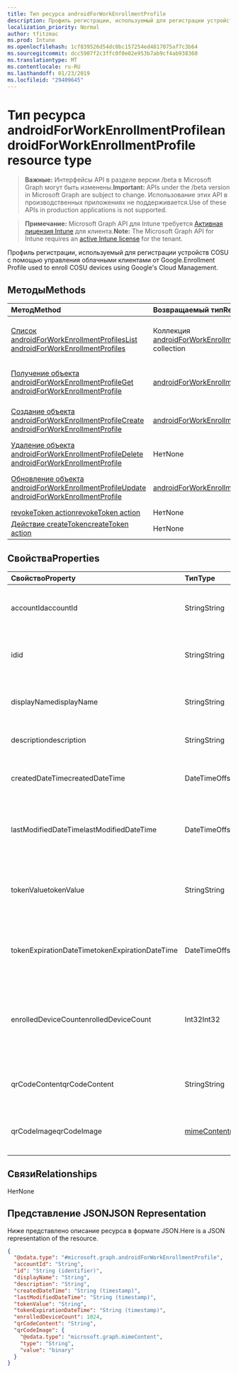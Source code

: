 ```yaml
---
title: Тип ресурса androidForWorkEnrollmentProfile
description: Профиль регистрации, используемый для регистрации устройств COSU с помощью управления облачными клиентами от Google.
localization_priority: Normal
author: tfitzmac
ms.prod: Intune
ms.openlocfilehash: 1cf839526d54dc0bc157254ed4817075af7c3b64
ms.sourcegitcommit: dcc5907f2c3ffc0f0e82e953b7ab9cf4ab938360
ms.translationtype: MT
ms.contentlocale: ru-RU
ms.lasthandoff: 01/23/2019
ms.locfileid: "29409645"
---
```

# <a name="androidforworkenrollmentprofile-resource-type"></a><span data-ttu-id="9861d-103">Тип ресурса androidForWorkEnrollmentProfile</span><span class="sxs-lookup"><span data-stu-id="9861d-103">androidForWorkEnrollmentProfile resource type</span></span>

> <span data-ttu-id="9861d-104">**Важные:** Интерфейсы API в разделе версии /beta в Microsoft Graph могут быть изменены.</span><span class="sxs-lookup"><span data-stu-id="9861d-104">**Important:** APIs under the /beta version in Microsoft Graph are subject to change.</span></span> <span data-ttu-id="9861d-105">Использование этих API в производственных приложениях не поддерживается.</span><span class="sxs-lookup"><span data-stu-id="9861d-105">Use of these APIs in production applications is not supported.</span></span>

> <span data-ttu-id="9861d-106">**Примечание:** Microsoft Graph API для Intune требуется [Активная лицензия Intune](https://go.microsoft.com/fwlink/?linkid=839381) для клиента.</span><span class="sxs-lookup"><span data-stu-id="9861d-106">**Note:** The Microsoft Graph API for Intune requires an [active Intune license](https://go.microsoft.com/fwlink/?linkid=839381) for the tenant.</span></span>

<span data-ttu-id="9861d-107">Профиль регистрации, используемый для регистрации устройств COSU с помощью управления облачными клиентами от Google.</span><span class="sxs-lookup"><span data-stu-id="9861d-107">Enrollment Profile used to enroll COSU devices using Google's Cloud Management.</span></span>

## <a name="methods"></a><span data-ttu-id="9861d-108">Методы</span><span class="sxs-lookup"><span data-stu-id="9861d-108">Methods</span></span>
|<span data-ttu-id="9861d-109">Метод</span><span class="sxs-lookup"><span data-stu-id="9861d-109">Method</span></span>|<span data-ttu-id="9861d-110">Возвращаемый тип</span><span class="sxs-lookup"><span data-stu-id="9861d-110">Return Type</span></span>|<span data-ttu-id="9861d-111">Описание</span><span class="sxs-lookup"><span data-stu-id="9861d-111">Description</span></span>|
|:---|:---|:---|
|[<span data-ttu-id="9861d-112">Список androidForWorkEnrollmentProfiles</span><span class="sxs-lookup"><span data-stu-id="9861d-112">List androidForWorkEnrollmentProfiles</span></span>](../api/intune-androidforwork-androidforworkenrollmentprofile-list.md)|<span data-ttu-id="9861d-113">Коллекция [androidForWorkEnrollmentProfile](../resources/intune-androidforwork-androidforworkenrollmentprofile.md)</span><span class="sxs-lookup"><span data-stu-id="9861d-113">[androidForWorkEnrollmentProfile](../resources/intune-androidforwork-androidforworkenrollmentprofile.md) collection</span></span>|<span data-ttu-id="9861d-114">Список свойств и связей объектов [androidForWorkEnrollmentProfile](../resources/intune-androidforwork-androidforworkenrollmentprofile.md).</span><span class="sxs-lookup"><span data-stu-id="9861d-114">List properties and relationships of the [androidForWorkEnrollmentProfile](../resources/intune-androidforwork-androidforworkenrollmentprofile.md) objects.</span></span>|
|[<span data-ttu-id="9861d-115">Получение объекта androidForWorkEnrollmentProfile</span><span class="sxs-lookup"><span data-stu-id="9861d-115">Get androidForWorkEnrollmentProfile</span></span>](../api/intune-androidforwork-androidforworkenrollmentprofile-get.md)|[<span data-ttu-id="9861d-116">androidForWorkEnrollmentProfile</span><span class="sxs-lookup"><span data-stu-id="9861d-116">androidForWorkEnrollmentProfile</span></span>](../resources/intune-androidforwork-androidforworkenrollmentprofile.md)|<span data-ttu-id="9861d-117">Чтение свойств и связей объекта [androidForWorkEnrollmentProfile](../resources/intune-androidforwork-androidforworkenrollmentprofile.md).</span><span class="sxs-lookup"><span data-stu-id="9861d-117">Read properties and relationships of the [androidForWorkEnrollmentProfile](../resources/intune-androidforwork-androidforworkenrollmentprofile.md) object.</span></span>|
|[<span data-ttu-id="9861d-118">Создание объекта androidForWorkEnrollmentProfile</span><span class="sxs-lookup"><span data-stu-id="9861d-118">Create androidForWorkEnrollmentProfile</span></span>](../api/intune-androidforwork-androidforworkenrollmentprofile-create.md)|[<span data-ttu-id="9861d-119">androidForWorkEnrollmentProfile</span><span class="sxs-lookup"><span data-stu-id="9861d-119">androidForWorkEnrollmentProfile</span></span>](../resources/intune-androidforwork-androidforworkenrollmentprofile.md)|<span data-ttu-id="9861d-120">Создание объекта [androidForWorkEnrollmentProfile](../resources/intune-androidforwork-androidforworkenrollmentprofile.md).</span><span class="sxs-lookup"><span data-stu-id="9861d-120">Create a new [androidForWorkEnrollmentProfile](../resources/intune-androidforwork-androidforworkenrollmentprofile.md) object.</span></span>|
|[<span data-ttu-id="9861d-121">Удаление объекта androidForWorkEnrollmentProfile</span><span class="sxs-lookup"><span data-stu-id="9861d-121">Delete androidForWorkEnrollmentProfile</span></span>](../api/intune-androidforwork-androidforworkenrollmentprofile-delete.md)|<span data-ttu-id="9861d-122">Нет</span><span class="sxs-lookup"><span data-stu-id="9861d-122">None</span></span>|<span data-ttu-id="9861d-123">Удаление объекта [androidForWorkEnrollmentProfile](../resources/intune-androidforwork-androidforworkenrollmentprofile.md).</span><span class="sxs-lookup"><span data-stu-id="9861d-123">Deletes a [androidForWorkEnrollmentProfile](../resources/intune-androidforwork-androidforworkenrollmentprofile.md).</span></span>|
|[<span data-ttu-id="9861d-124">Обновление объекта androidForWorkEnrollmentProfile</span><span class="sxs-lookup"><span data-stu-id="9861d-124">Update androidForWorkEnrollmentProfile</span></span>](../api/intune-androidforwork-androidforworkenrollmentprofile-update.md)|[<span data-ttu-id="9861d-125">androidForWorkEnrollmentProfile</span><span class="sxs-lookup"><span data-stu-id="9861d-125">androidForWorkEnrollmentProfile</span></span>](../resources/intune-androidforwork-androidforworkenrollmentprofile.md)|<span data-ttu-id="9861d-126">Обновление свойств объекта [androidForWorkEnrollmentProfile](../resources/intune-androidforwork-androidforworkenrollmentprofile.md).</span><span class="sxs-lookup"><span data-stu-id="9861d-126">Update the properties of a [androidForWorkEnrollmentProfile](../resources/intune-androidforwork-androidforworkenrollmentprofile.md) object.</span></span>|
|[<span data-ttu-id="9861d-127">revokeToken action</span><span class="sxs-lookup"><span data-stu-id="9861d-127">revokeToken action</span></span>](../api/intune-androidforwork-androidforworkenrollmentprofile-revoketoken.md)|<span data-ttu-id="9861d-128">Нет</span><span class="sxs-lookup"><span data-stu-id="9861d-128">None</span></span>|<span data-ttu-id="9861d-129">Н/Д</span><span class="sxs-lookup"><span data-stu-id="9861d-129">Not yet documented</span></span>|
|[<span data-ttu-id="9861d-130">Действие createToken</span><span class="sxs-lookup"><span data-stu-id="9861d-130">createToken action</span></span>](../api/intune-androidforwork-androidforworkenrollmentprofile-createtoken.md)|<span data-ttu-id="9861d-131">Нет</span><span class="sxs-lookup"><span data-stu-id="9861d-131">None</span></span>|<span data-ttu-id="9861d-132">Н/Д</span><span class="sxs-lookup"><span data-stu-id="9861d-132">Not yet documented</span></span>|

## <a name="properties"></a><span data-ttu-id="9861d-133">Свойства</span><span class="sxs-lookup"><span data-stu-id="9861d-133">Properties</span></span>
|<span data-ttu-id="9861d-134">Свойство</span><span class="sxs-lookup"><span data-stu-id="9861d-134">Property</span></span>|<span data-ttu-id="9861d-135">Тип</span><span class="sxs-lookup"><span data-stu-id="9861d-135">Type</span></span>|<span data-ttu-id="9861d-136">Описание</span><span class="sxs-lookup"><span data-stu-id="9861d-136">Description</span></span>|
|:---|:---|:---|
|<span data-ttu-id="9861d-137">accountId</span><span class="sxs-lookup"><span data-stu-id="9861d-137">accountId</span></span>|<span data-ttu-id="9861d-138">String</span><span class="sxs-lookup"><span data-stu-id="9861d-138">String</span></span>|<span data-ttu-id="9861d-139">GUID клиента, которому принадлежит профиль регистрации.</span><span class="sxs-lookup"><span data-stu-id="9861d-139">Tenant GUID the enrollment profile belongs to.</span></span>|
|<span data-ttu-id="9861d-140">id</span><span class="sxs-lookup"><span data-stu-id="9861d-140">id</span></span>|<span data-ttu-id="9861d-141">String</span><span class="sxs-lookup"><span data-stu-id="9861d-141">String</span></span>|<span data-ttu-id="9861d-142">Уникальный GUID профиля регистрации.</span><span class="sxs-lookup"><span data-stu-id="9861d-142">Unique GUID for the enrollment profile.</span></span>|
|<span data-ttu-id="9861d-143">displayName</span><span class="sxs-lookup"><span data-stu-id="9861d-143">displayName</span></span>|<span data-ttu-id="9861d-144">String</span><span class="sxs-lookup"><span data-stu-id="9861d-144">String</span></span>|<span data-ttu-id="9861d-145">Отображаемое имя профиля регистрации.</span><span class="sxs-lookup"><span data-stu-id="9861d-145">Display name for the enrollment profile.</span></span>|
|<span data-ttu-id="9861d-146">description</span><span class="sxs-lookup"><span data-stu-id="9861d-146">description</span></span>|<span data-ttu-id="9861d-147">String</span><span class="sxs-lookup"><span data-stu-id="9861d-147">String</span></span>|<span data-ttu-id="9861d-148">Описание профиля регистрации.</span><span class="sxs-lookup"><span data-stu-id="9861d-148">Description for the enrollment profile.</span></span>|
|<span data-ttu-id="9861d-149">createdDateTime</span><span class="sxs-lookup"><span data-stu-id="9861d-149">createdDateTime</span></span>|<span data-ttu-id="9861d-150">DateTimeOffset</span><span class="sxs-lookup"><span data-stu-id="9861d-150">DateTimeOffset</span></span>|<span data-ttu-id="9861d-151">Дата и время создания профиля регистрации.</span><span class="sxs-lookup"><span data-stu-id="9861d-151">Date time the enrollment profile was created.</span></span>|
|<span data-ttu-id="9861d-152">lastModifiedDateTime</span><span class="sxs-lookup"><span data-stu-id="9861d-152">lastModifiedDateTime</span></span>|<span data-ttu-id="9861d-153">DateTimeOffset</span><span class="sxs-lookup"><span data-stu-id="9861d-153">DateTimeOffset</span></span>|<span data-ttu-id="9861d-154">Дата и время последнего изменения профиля регистрации.</span><span class="sxs-lookup"><span data-stu-id="9861d-154">Date time the enrollment profile was last modified.</span></span>|
|<span data-ttu-id="9861d-155">tokenValue</span><span class="sxs-lookup"><span data-stu-id="9861d-155">tokenValue</span></span>|<span data-ttu-id="9861d-156">String</span><span class="sxs-lookup"><span data-stu-id="9861d-156">String</span></span>|<span data-ttu-id="9861d-157">Значение последнего созданного маркера для этого профиля регистрации.</span><span class="sxs-lookup"><span data-stu-id="9861d-157">Value of the most recently created token for this enrollment profile.</span></span>|
|<span data-ttu-id="9861d-158">tokenExpirationDateTime</span><span class="sxs-lookup"><span data-stu-id="9861d-158">tokenExpirationDateTime</span></span>|<span data-ttu-id="9861d-159">DateTimeOffset</span><span class="sxs-lookup"><span data-stu-id="9861d-159">DateTimeOffset</span></span>|<span data-ttu-id="9861d-160">Дата и время, когда истекает срок действия последнего созданного маркера.</span><span class="sxs-lookup"><span data-stu-id="9861d-160">Date time the most recently created token will expire.</span></span>|
|<span data-ttu-id="9861d-161">enrolledDeviceCount</span><span class="sxs-lookup"><span data-stu-id="9861d-161">enrolledDeviceCount</span></span>|<span data-ttu-id="9861d-162">Int32</span><span class="sxs-lookup"><span data-stu-id="9861d-162">Int32</span></span>|<span data-ttu-id="9861d-163">Общее количество устройств с Android, зарегистрированных через этот профиль регистрации.</span><span class="sxs-lookup"><span data-stu-id="9861d-163">Total number of Android devices that have enrolled using this enrollment profile.</span></span>|
|<span data-ttu-id="9861d-164">qrCodeContent</span><span class="sxs-lookup"><span data-stu-id="9861d-164">qrCodeContent</span></span>|<span data-ttu-id="9861d-165">String</span><span class="sxs-lookup"><span data-stu-id="9861d-165">String</span></span>|<span data-ttu-id="9861d-166">Строка, используемая для создания QR-кода маркера.</span><span class="sxs-lookup"><span data-stu-id="9861d-166">String used to generate a QR code for the token.</span></span>|
|<span data-ttu-id="9861d-167">qrCodeImage</span><span class="sxs-lookup"><span data-stu-id="9861d-167">qrCodeImage</span></span>|[<span data-ttu-id="9861d-168">mimeContent</span><span class="sxs-lookup"><span data-stu-id="9861d-168">mimeContent</span></span>](../resources/intune-shared-mimecontent.md)|<span data-ttu-id="9861d-169">Строка, используемая для создания QR-кода маркера.</span><span class="sxs-lookup"><span data-stu-id="9861d-169">String used to generate a QR code for the token.</span></span>|

## <a name="relationships"></a><span data-ttu-id="9861d-170">Связи</span><span class="sxs-lookup"><span data-stu-id="9861d-170">Relationships</span></span>
<span data-ttu-id="9861d-171">Нет</span><span class="sxs-lookup"><span data-stu-id="9861d-171">None</span></span>

## <a name="json-representation"></a><span data-ttu-id="9861d-172">Представление JSON</span><span class="sxs-lookup"><span data-stu-id="9861d-172">JSON Representation</span></span>
<span data-ttu-id="9861d-173">Ниже представлено описание ресурса в формате JSON.</span><span class="sxs-lookup"><span data-stu-id="9861d-173">Here is a JSON representation of the resource.</span></span>
<!-- {
  "blockType": "resource",
  "keyProperty": "id",
  "@odata.type": "microsoft.graph.androidForWorkEnrollmentProfile"
}
-->
``` json
{
  "@odata.type": "#microsoft.graph.androidForWorkEnrollmentProfile",
  "accountId": "String",
  "id": "String (identifier)",
  "displayName": "String",
  "description": "String",
  "createdDateTime": "String (timestamp)",
  "lastModifiedDateTime": "String (timestamp)",
  "tokenValue": "String",
  "tokenExpirationDateTime": "String (timestamp)",
  "enrolledDeviceCount": 1024,
  "qrCodeContent": "String",
  "qrCodeImage": {
    "@odata.type": "microsoft.graph.mimeContent",
    "type": "String",
    "value": "binary"
  }
}
```




